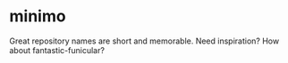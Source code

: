 # minimo
Great repository names are short and memorable. Need inspiration? How about fantastic-funicular? 
